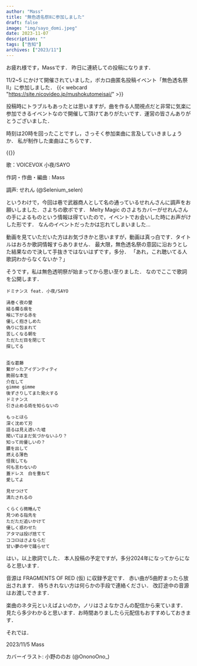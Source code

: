 ```yaml
---
author: "Mass"
title: "無色透名祭Ⅱに参加しました"
draft: false
image: "img/sayo_domi.jpeg"
date: 2023-11-07
description: ""
tags: ["告知"]
archives: ["2023/11"]
---
```


お疲れ様です，Massです．
昨日に連続しての投稿になります．

11/2~5 にかけて開催されていました，ボカロ曲匿名投稿イベント「無色透名祭Ⅱ」に参加しました．
{{< webcard "https://site.nicovideo.jp/mushokutomeisai/" >}}

投稿時にトラブルもあったとは思いますが，曲を作る人間視点だと非常に気楽に参加できるイベントなので開催して頂けてありがたいです．運営の皆さんありがとうございました．

時刻は20時を回ったことですし，さっそく参加楽曲に言及していきましょうか．
私が制作した楽曲はこちらです．

{{<nicovideo so1697611750>}}

歌：VOICEVOX 小夜/SAYO

作詞・作曲・編曲 : Mass

調声: せれん (@SeIenium_selen)

というわけで，今回は巷で武器商人として名の通っているせれんさんに調声をお願いしました．さよちの歌ボです．
Melty Magic のさよちカバーがせれんさんの手によるものという情報は得ていたので，イベントでお会いした時にお声がけした形です．
なんのイベントだったかは忘れてしまいました... 

動画を見ていただいた方はお気づきかと思いますが，動画は真っ白です．タイトルはおろか歌詞情報すらありません．
最大限，無色透名祭の意図に沿おうとした結果なので決して手抜きではないはずです，多分．
「あれ，これ聴いてる人歌詞わからなくないか？」

そうです，私は無色透明祭が始まってから思い至りました．
なのでここで歌詞を公開します．

```
ドミナンス feat. 小夜/SAYO

渦巻く夜の暈
縋る爛る痕を
喉に下がる赤を
優しく抱きしめた
偽りに包まれて
苦しくなる朝を
ただただ目を閉じて
探してる


歪な葛藤　
繋がったアイデンティティ
脆弱な本生
介在して
gimme gimme
後ずさりしてまた発火する
ドミナンス
引き止める術を知らないの

もっとほら
深く沈めて刃
語るは見え透いた嘘
聞いてはまだ気づかないふり？
知って尚優しいの？
膿を出して
燃える薄色
怪我しても
何も言わないの
蓋ドレス　白を重ねて
愛してよ

見せつけて
満たされるの

くらくら微睡んで
見つめる指先を
ただただ追いかけて
優しく惑わせた
アタマは投げ捨てて
ココロはさよならだ
甘い夢の中で踊らせて
```



はい，以上歌詞でした．
本人投稿の予定ですが，多分2024年になってからになると思います．

音源は FRAGMENTS OF RED (仮) に収録予定です．
赤い曲が5曲貯まったら放出されます．
待ちきれない方は何らかの手段で連絡ください．
改訂途中の音源はお渡しできます．

楽曲のネタ元といえばよいのか，ノリはさよなかさんの配信から来ています．
見たら多少わかると思います．お時間ありましたら元配信もおすすめしておきます．

それでは．

2023/11/5 Mass

カバーイラスト: 小野ののお (@OnonoOno_)